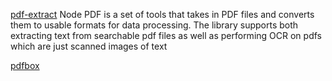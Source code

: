 ﻿
[pdf-extract](https://github.com/nisaacson/pdf-extract)
 Node PDF is a set of tools that takes in PDF files and converts them to usable formats for data processing. The library supports both extracting text from searchable pdf files as well as performing OCR on pdfs which are just scanned images of text


[pdfbox](https://github.com/apache/pdfbox) 

